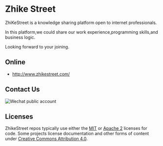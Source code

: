 # Zhike Street

ZhiKeStreet is a knowledge sharing platform open to internet professionals.

In this platform,we could share our work experience,programming skills,and business logic.

Looking forward to your joining.

## Online

* http://www.zhikestreet.com/

## Contact Us

![Wechat public account](http://pepper.img.zhikestreet.com/ZhiKeCode.jpg)

## Licenses

ZhikeStreet repos typically use either the [MIT](LICENSE.TXT) or
[Apache 2](http://www.apache.org/licenses/LICENSE-2.0) licenses for code.
Some projects license documentation and other forms of content under
[Creative Commons Attribution 4.0](http://creativecommons.org/licenses/by/4.0/).


